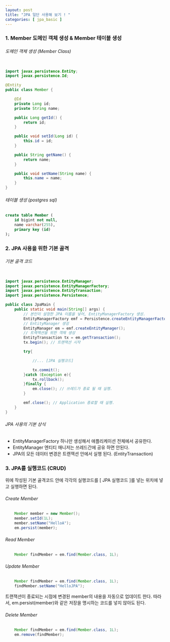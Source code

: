 ```yaml
---
layout: post
title: "JPA 일단 사용해 보기 ! "
categories: [ jpa_basic ]
---
```


### 1. Member 도메인 객체 생성 & Member 테이블 생성

###### 도메인 객체 생성 (Member Class)
```java

import javax.persistence.Entity;
import javax.persistence.Id;

@Entity
public class Member {

    @Id
    private Long id;
    private String name;

    public Long getId() {
        return id;
    }

    public void setId(Long id) {
        this.id = id;
    }

    public String getName() {
        return name;
    }

    public void setName(String name) {
        this.name = name;
    }
}
```

###### 테이블 생성 (postgres sql)
```sql
create table Member (
    id bigint not null,
    name varchar(255),
    primary key (id)
);
```

### 2. JPA 사용을 위한 기본 골격

###### 기본 골격 코드
```java

import javax.persistence.EntityManager;
import javax.persistence.EntityManagerFactory;
import javax.persistence.EntityTransaction;
import javax.persistence.Persistence;

public class JpaMain {
    public static void main(String[] args) {
        // 본인이 설정한 JPA 이름을 넣어, EntityManagerFactory 생성. 
        EntityManagerFactory emf = Persistence.createEntityManagerFactory("hello");
        // EntityManager 생성
        EntityManager em = emf.createEntityManager(); 
        // 트랙젝션을 위한 객체 생성
        EntityTransaction tx = em.getTransaction();
        tx.begin(); // 트랜잭션 시작

        try{

            //... [JPA 실행코드] 

            tx.commit(); 
        }catch (Exception e){
            tx.rollback();
        }finally {
            em.close(); // 쓰레드가 종료 될 때 실행.
        }

        emf.close(); // Application 종료할 때 실행.
    }
}
```

###### JPA 사용의 기본 상식
- EntityManagerFactory 하나만 생성해서 애플리케이션 전체에서 공유한다.
- EntityManager 엔티티 매니저는 쓰레드간에 공유 하면 안된다.
- JPA의 모든 데이터 변경은 트랜잭션 안에서 실행 된다. (EntityTransaction)


### 3. JPA를 실행코드 (CRUD)
위에 작성된 기본 골격코드 안에 각각의 실행코드를 [ JPA 실행코드 ]를 넣는 위치에 넣고 실행하면 된다.

###### Create Member
```java
    Member member = new Member();
    member.setId(1L);
    member.setName("HelloA");
    em.persist(member);
```
###### Read Member
```java
    Member findMember = em.find(Member.class, 1L);
```

###### Update Member
```java
    Member findMember = em.find(Member.class, 1L);
    findMember.setName("HelloJPA");
```
트랜잭션이 종료되는 시점에 변경된 member의 내용을 자동으로 업데이트 한다.
따라서, em.persist(member)와 같은 저장을 명시하는 코드를 넣지 않아도 된다.

###### Delete Member
```java
    Member findMember = em.find(Member.class, 1L);
    em.remove(findMember);
```

